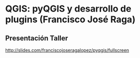 # QGIS: pyQGIS y desarrollo de plugins (Francisco José Raga)

## Presentación Taller
http://slides.com/franciscojoseragalopez/pyqgis/fullscreen
